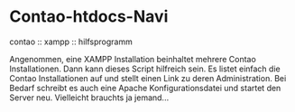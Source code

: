 Contao-htdocs-Navi
==================

contao :: xampp :: hilfsprogramm


Angenommen, eine XAMPP Installation beinhaltet mehrere Contao Installationen. 
Dann kann dieses Script hilfreich sein.
Es listet einfach die Contao Installationen auf und stellt einen Link zu deren Administration.
Bei Bedarf schreibt es auch eine Apache Konfigurationsdatei und startet den Server neu.
Vielleicht brauchts ja jemand...
